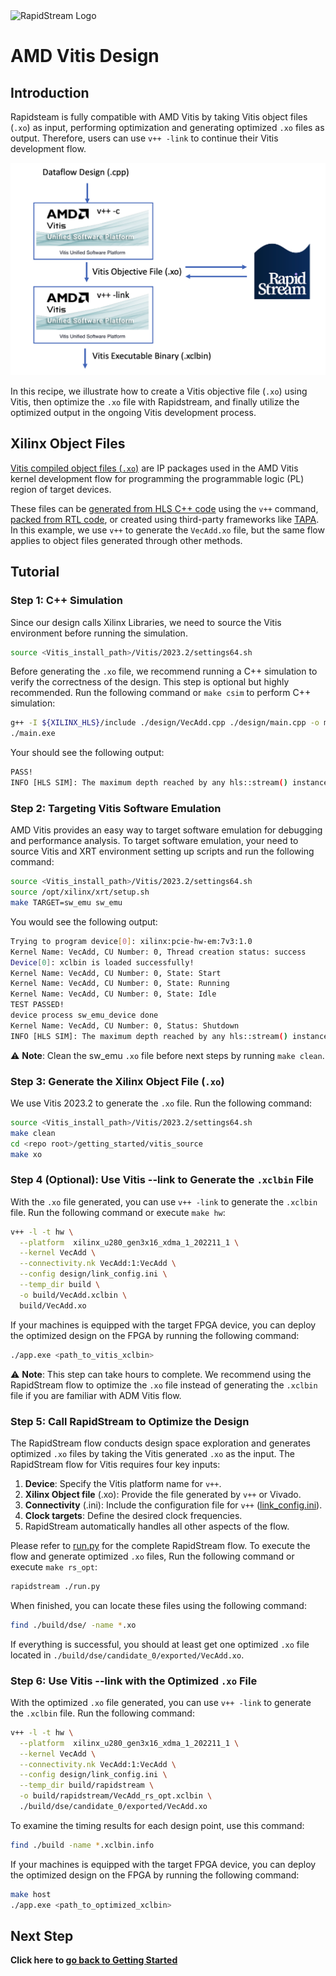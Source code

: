<!--
Copyright (c) 2024 RapidStream Design Automation, Inc. and contributors.  All rights reserved.
The contributor(s) of this file has/have agreed to the RapidStream Contributor License Agreement.
-->

<img src="https://imagedelivery.net/AU8IzMTGgpVmEBfwPILIgw/1b565657-df33-41f9-f29e-0d539743e700/128" width="64px" alt="RapidStream Logo" />

# AMD Vitis Design

## Introduction

Rapidsteam is fully compatible with AMD Vitis by taking Vitis object files (`.xo`) as input, performing optimization and generating optimized `.xo` files as output. Therefore, users can use `v++ -link` to continue their Vitis development flow.

<img src="../img/rapidsteram_xo.png" width="600" alt="RapidStream Flow">

In this recipe, we illustrate how to create a Vitis objective file (`.xo`) using Vitis, then optimize the `.xo` file with Rapidstream, and finally utilize the optimized output in the ongoing Vitis development process.


## Xilinx Object Files

[Vitis compiled object files (`.xo`)](https://docs.amd.com/r/en-US/ug1393-vitis-application-acceleration/Design-Topology) are IP packages used in the AMD Vitis kernel development flow for programming the programmable logic (PL) region of target devices.

These files can be [generated from HLS C++ code](https://docs.amd.com/r/en-US/ug1393-vitis-application-acceleration/Developing-PL-Kernels-using-C) using the `v++` command, [packed from RTL code](https://docs.amd.com/r/en-US/ug1393-vitis-application-acceleration/RTL-Kernel-Development-Flow), or created using third-party frameworks like [TAPA](https://github.com/UCLA-VAST/tapa). In this example, we use `v++` to generate the `VecAdd.xo` file, but the same flow applies to object files generated through other methods.

## Tutorial

### Step 1: C++ Simulation

Since our
design calls Xilinx Libraries, we need to source the Vitis environment before running the simulation.

```bash
source <Vitis_install_path>/Vitis/2023.2/settings64.sh
```

Before generating the `.xo` file, we recommend running a C++ simulation to verify the correctness of the design. This step is optional but highly recommended. Run the following command or `make csim` to perform C++ simulation:

```bash
g++ -I ${XILINX_HLS}/include ./design/VecAdd.cpp ./design/main.cpp -o main.exe
./main.exe
```

Your should see the following output:

```bash
PASS!
INFO [HLS SIM]: The maximum depth reached by any hls::stream() instance in the design is 4096
```

### Step 2: Targeting Vitis Software Emulation

AMD Vitis provides an easy way to target software emulation for debugging and performance analysis. To target software emulation, your need to source Vitis and XRT environment setting up scripts and run the following command:

```bash
source <Vitis_install_path>/Vitis/2023.2/settings64.sh
source /opt/xilinx/xrt/setup.sh
make TARGET=sw_emu sw_emu
```

You would see the following output:

```bash
Trying to program device[0]: xilinx:pcie-hw-em:7v3:1.0
Kernel Name: VecAdd, CU Number: 0, Thread creation status: success
Device[0]: xclbin is loaded successfully!
Kernel Name: VecAdd, CU Number: 0, State: Start
Kernel Name: VecAdd, CU Number: 0, State: Running
Kernel Name: VecAdd, CU Number: 0, State: Idle
TEST PASSED!
device process sw_emu_device done
Kernel Name: VecAdd, CU Number: 0, Status: Shutdown
INFO [HLS SIM]: The maximum depth reached by any hls::stream() instance in the design is 4096
```

:warning: **Note**: Clean the sw_emu `.xo` file before next steps by running `make clean`.

### Step 3: Generate the Xilinx Object File (`.xo`)

We use Vitis 2023.2 to generate the `.xo` file. Run the following command:

```bash
source <Vitis_install_path>/Vitis/2023.2/settings64.sh
make clean
cd <repo root>/getting_started/vitis_source
make xo
```

### Step 4 (Optional): Use Vitis --link to Generate the `.xclbin` File

With the `.xo` file generated, you can use `v++ -link` to generate the `.xclbin` file. Run the following command or execute `make hw`:

```bash
v++ -l -t hw \
  --platform  xilinx_u280_gen3x16_xdma_1_202211_1 \
  --kernel VecAdd \
  --connectivity.nk VecAdd:1:VecAdd \
  --config design/link_config.ini \
  --temp_dir build \
  -o build/VecAdd.xclbin \
  build/VecAdd.xo
```

If your machines is equipped with the target FPGA device, you can deploy the optimized design on the FPGA by running the following command:

```bash
./app.exe <path_to_vitis_xclbin>
```

:warning: **Note**: This step can take hours to complete. We recommend using the RapidStream flow to optimize the `.xo` file instead of generating the `.xclbin` file if you are familiar with ADM Vitis flow.


### Step 5: Call RapidStream to Optimize the Design

The RapidStream flow conducts design space exploration and generates optimized `.xo` files by taking the Vitis generated `.xo` as the input. The RapidStream flow for Vitis requires four key inputs:

1. **Device**: Specify the Vitis platform name for `v++`.
2. **Xilinx Object file** (.xo): Provide the file generated by `v++` or Vivado.
3. **Connectivity** (.ini): Include the configuration file for `v++` ([link_config.ini](./design/link_config.ini)).
4. **Clock targets**: Define the desired clock frequencies.
5. RapidStream automatically handles all other aspects of the flow.

Please refer to [run.py](./run.py) for the complete RapidStream flow.
To execute the flow and generate optimized `.xo` files,
Run the following command or execute `make rs_opt`:

```bash
rapidstream ./run.py
```

When finished, you can locate these files using the following command:

```bash
find ./build/dse/ -name *.xo
```

If everything is successful, you should at least get one optimized `.xo` file located in `./build/dse/candidate_0/exported/VecAdd.xo`.


### Step 6: Use Vitis --link with the Optimized `.xo` File

With the optimized `.xo` file generated, you can use `v++ -link` to generate the `.xclbin` file. Run the following command:

```bash
v++ -l -t hw \
  --platform  xilinx_u280_gen3x16_xdma_1_202211_1 \
  --kernel VecAdd \
  --connectivity.nk VecAdd:1:VecAdd \
  --config design/link_config.ini \
  --temp_dir build/rapidstream \
  -o build/rapidstream/VecAdd_rs_opt.xclbin \
  ./build/dse/candidate_0/exported/VecAdd.xo
```


To examine the timing results for each design point, use this command:

```bash
find ./build -name *.xclbin.info
```



If your machines is equipped with the target FPGA device, you can deploy the optimized design on the FPGA by running the following command:

```bash
make host
./app.exe <path_to_optimized_xclbin>
```

## Next Step

  **Click here to [go back to Getting Started](../README.md)**
